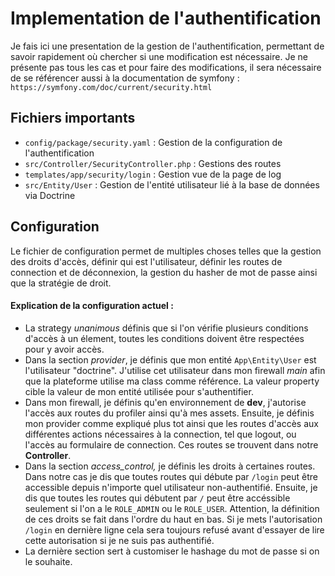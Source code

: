 # Implementation de l'authentification

Je fais ici une presentation de la gestion de l'authentification, permettant de savoir rapidement où chercher si une modification est nécessaire. Je ne présente pas tous les cas et pour faire des modifications, il sera nécessaire de se référencer aussi à la documentation de symfony :  `https://symfony.com/doc/current/security.html`

## Fichiers importants

- `config/package/security.yaml` : Gestion de la configuration de l'authentification
- `src/Controller/SecurityController.php` : Gestions des routes
- `templates/app/security/login` : Gestion vue de la page de log
- `src/Entity/User` : Gestion de l'entité utilisateur lié à la base de données via Doctrine

## Configuration

Le fichier de configuration permet de multiples choses telles que la gestion des droits d'accès, définir qui est l'utilisateur, définir les routes de connection et de déconnexion, la gestion du hasher de mot de passe ainsi que la stratégie de droit.
 
#### Explication de la configuration actuel :

- La strategy _unanimous_ définis que si l'on vérifie plusieurs conditions d'accès à un élement, toutes les conditions doivent être respectées pour y avoir accès. 
- Dans la section _provider_, je définis que mon entité `App\Entity\User` est l'utilisateur "doctrine". J'utilise cet utilisateur dans mon firewall _main_ afin que la plateforme utilise ma class comme référence. La valeur property cible la valeur de mon entité utilisée pour s'authentifier.
- Dans mon firewall, je définis qu'en environnement de __dev__, j'autorise l'accès aux routes du profiler ainsi qu'à mes assets. Ensuite, je définis mon provider comme expliqué plus tot ainsi que les routes d'accès aux différentes actions nécessaires à la connection, tel que logout, ou l'accès au formulaire de connection. Ces routes se trouvent dans notre __Controller__.
- Dans la section _access_control,_ je définis les droits à certaines routes. Dans notre cas je dis que toutes routes qui débute par `/login` peut être accessible depuis n'importe quel utilisateur non-authentifié. Ensuite, je dis que toutes les routes qui débutent par `/` peut être accéssible seulement si l'on a le `ROLE_ADMIN` ou le `ROLE_USER`. Attention, la définition de ces droits se fait dans l'ordre du haut en bas. Si je mets l'autorisation `/login` en dernière ligne cela sera toujours refusé avant d'essayer de lire cette autorisation si je ne suis pas authentifié. 
- La dernière section sert à customiser le hashage du mot de passe si on le souhaite. 